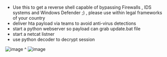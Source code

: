 - Use this to get a reverse shell capable of bypassing Firewalls , IDS systems and Windows Defender ;) , please use within legal frameworks of your country
- deliver hta payload via teams to avoid anti-virus detections
- start a python webserver so payload can grab update.bat file
- start a netcat listner
- use python decoder to decrypt session

![image](https://github.com/zakaria-ahmd20/encrypted-powercat/assets/94662829/4b6074fa-d89f-40f8-be95-0c52a2c31421)
^
![image](https://github.com/zakaria-ahmd20/encrypted-powercat/assets/94662829/57e9823a-99d7-4c8a-afab-e55c72aff149)
